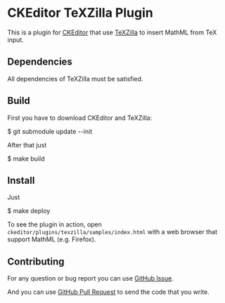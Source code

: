 CKEditor TeXZilla Plugin
========================

This is a plugin for [CKEditor](http://ckeditor.com) that use
[TeXZilla](https://github.com/fred-wang/TeXZilla) to insert MathML from TeX
input.

Dependencies
------------

All dependencies of TeXZilla must be satisfied.

Build
-----

First you have to download CKEditor and TeXZilla:

  $ git submodule update --init

After that just

  $ make build

Install
-------

Just

  $ make deploy

To see the plugin in action,
open `ckeditor/plugins/texzilla/samples/index.html` with a web browser that
support MathML (e.g. Firefox).

Contributing
------------

For any question or bug report you can use [GitHub
Issue](https://github.com/r-gaia-cs/CKEditor-TeXZilla/issues).

And you can use [GitHub Pull
Request](https://github.com/r-gaia-cs/CKEditor-TeXZilla/pulls) to send the code
that you write.
